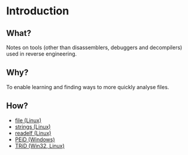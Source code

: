 # Introduction

## What?

Notes on tools (other than disassemblers, debuggers and decompilers) used in reverse engineering.

## Why?

To enable learning and finding ways to more quickly analyse files.

## How?

* [file (Linux)](file.md)
* [strings (Linux)](strings.md)
* [readelf (Linux)](readelf.md)
* [PEiD (Windows)](peid.md)
* [TRiD (Win32, Linux)](trid.md)


